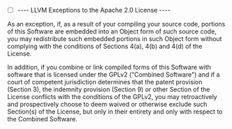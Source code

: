   * [ ] ---- LLVM Exceptions to the Apache 2.0 License ----

   As an exception, if, as a result of your compiling your source code, portions
   of this Software are embedded into an Object form of such source code, you
   may redistribute such embedded portions in such Object form without complying
   with the conditions of Sections 4(a), 4(b) and 4(d) of the License.

   In addition, if you combine or link compiled forms of this Software with
   software that is licensed under the GPLv2 ("Combined Software") and if a
   court of competent jurisdiction determines that the patent provision (Section
   3), the indemnity provision (Section 9) or other Section of the License
   conflicts with the conditions of the GPLv2, you may retroactively and
   prospectively choose to deem waived or otherwise exclude such Section(s) of
   the License, but only in their entirety and only with respect to the Combined
   Software.
